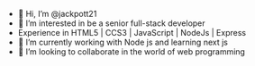 - 👋 Hi, I’m @jackpott21
- 👀 I’m interested in be a senior full-stack developer
- Experience in HTML5 | CCS3 | JavaScript | NodeJs | Express
- 🌱 I’m currently working with Node js and learning next js
- 💞️ I’m looking to collaborate in the world of web programming


<!---
jackpott21/jackpott21 is a ✨ special ✨ repository because its `README.md` (this file) appears on your GitHub profile.
You can click the Preview link to take a look at your changes.
--->
